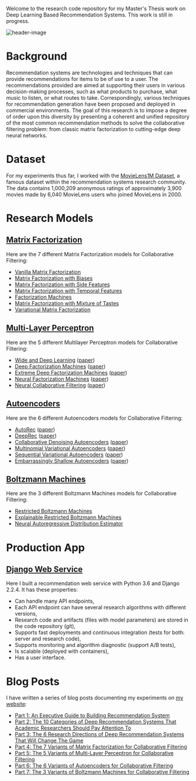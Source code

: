Welcome to the research code repository for my Master's Thesis work on Deep Learning Based Recommendation Systems. This work is still in progress.

![header-image](https://miro.medium.com/max/1400/1*lJhKb5Rl47RSrwI8mVB_5g.png)

# Background

Recommendation systems are technologies and techniques that can provide recommendations for items to be of use to a user.
The recommendations provided are aimed at supporting their users in various decision-making processes, such as what products to purchase, what music to listen, or what routes to take.
Correspondingly, various techniques for recommendation generation have been proposed and deployed in commercial environments.
The goal of this research is to impose a degree of order upon this diversity by presenting a coherent and unified repository of the most common recommendation methods to solve the collaborative filtering problem:
from classic matrix factorization to cutting-edge deep neural networks.

# Dataset

For my experiments thus far, I worked with the [MovieLens1M Dataset](https://github.com/khanhnamle1994/transfer-rec/tree/master/ml-1m), a famous dataset within the recommendation systems research community.
The data contains 1,000,209 anonymous ratings of approximately 3,900 movies made by 6,040 MovieLens users who joined MovieLens in 2000.

# Research Models

## [Matrix Factorization](https://github.com/khanhnamle1994/transfer-rec/tree/master/Matrix-Factorization-Experiments)

Here are the 7 different Matrix Factorization models for Collaborative Filtering:

* [Vanilla Matrix Factorization](https://github.com/khanhnamle1994/transfer-rec/tree/master/Matrix-Factorization-Experiments/Vanilla-MF)
* [Matrix Factorization with Biases](https://github.com/khanhnamle1994/transfer-rec/tree/master/Matrix-Factorization-Experiments/MF-Biases)
* [Matrix Factorization with Side Features](https://github.com/khanhnamle1994/transfer-rec/tree/master/Matrix-Factorization-Experiments/MF-Side-Features)
* [Matrix Factorization with Temporal Features](https://github.com/khanhnamle1994/transfer-rec/tree/master/Matrix-Factorization-Experiments/MF-Temporal-Features)
* [Factorization Machines](https://github.com/khanhnamle1994/transfer-rec/tree/master/Matrix-Factorization-Experiments/Factorization-Machines)
* [Matrix Factorization with Mixture of Tastes](https://github.com/khanhnamle1994/transfer-rec/tree/master/Matrix-Factorization-Experiments/MF-Mixture-Tastes)
* [Variational Matrix Factorization](https://github.com/khanhnamle1994/transfer-rec/tree/master/Matrix-Factorization-Experiments/Variational-MF)

## [Multi-Layer Perceptron](https://github.com/khanhnamle1994/transfer-rec/tree/master/Multilayer-Perceptron-Experiments)

Here are the 5 different Multilayer Perceptron models for Collaborative Filtering:

* [Wide and Deep Learning](https://github.com/khanhnamle1994/transfer-rec/tree/master/Multilayer-Perceptron-Experiments/Wide-and-Deep-PyTorch) ([paper](https://github.com/khanhnamle1994/transfer-rec/blob/master/Multilayer-Perceptron-Experiments/Wide-and-Deep-Learning-for-Recommendation-Systems.pdf))
* [Deep Factorization Machines](https://github.com/khanhnamle1994/transfer-rec/tree/master/Multilayer-Perceptron-Experiments/DeepFM-PyTorch) ([paper](https://github.com/khanhnamle1994/transfer-rec/blob/master/Multilayer-Perceptron-Experiments/DeepFM-A-Factorization-Machine-Based-Neural-Network-For-CTR-Prediction.pdf))
* [Extreme Deep Factorization Machines](https://github.com/khanhnamle1994/transfer-rec/tree/master/Multilayer-Perceptron-Experiments/xDeepFM-PyTorch) ([paper](https://github.com/khanhnamle1994/transfer-rec/blob/master/Multilayer-Perceptron-Experiments/xDeepFM-Combining-Explicit-and-Implicit-Feature-Interactions-For-Recommender-Systems.pdf))
* [Neural Factorization Machines](https://github.com/khanhnamle1994/transfer-rec/tree/master/Multilayer-Perceptron-Experiments/Neural-FM-PyTorch) ([paper](https://github.com/khanhnamle1994/transfer-rec/blob/master/Multilayer-Perceptron-Experiments/Neural-Factorization-Machines-For-Sparse-Predictive-Analytics.pdf))
* [Neural Collaborative Filtering](https://github.com/khanhnamle1994/transfer-rec/tree/master/Multilayer-Perceptron-Experiments/Neural-CF-PyTorch-Version2) ([paper](https://github.com/khanhnamle1994/transfer-rec/blob/master/Multilayer-Perceptron-Experiments/Neural-Collaborative-Filtering.pdf))

## [Autoencoders](https://github.com/khanhnamle1994/transfer-rec/tree/master/Autoencoders-Experiments)

Here are the 6 different Autoencoders models for Collaborative Filtering:

* [AutoRec](https://github.com/khanhnamle1994/transfer-rec/tree/master/Autoencoders-Experiments/AutoRec-TensorFlow) ([paper](https://github.com/khanhnamle1994/transfer-rec/blob/master/Autoencoders-Experiments/AutoRec-Autoencoders-Meet-Collaborative-Filtering.pdf))
* [DeepRec](https://github.com/khanhnamle1994/transfer-rec/tree/master/Autoencoders-Experiments/NVIDIA-DeepRec-TensorFlow) ([paper](https://github.com/khanhnamle1994/transfer-rec/blob/master/Autoencoders-Experiments/Training-Deep-Autoencoders-For-Collaborative-Filtering.pdf))
* [Collaborative Denoising Autoencoders](https://github.com/khanhnamle1994/transfer-rec/tree/master/Autoencoders-Experiments/CDAE-PyTorch) ([paper](https://github.com/khanhnamle1994/transfer-rec/blob/master/Autoencoders-Experiments/Collaborative-Denoising-Autoencoders-for-TopN-Recommendation-System.pdf))
* [Multinomial Variational Autoencoders](https://github.com/khanhnamle1994/transfer-rec/tree/master/Autoencoders-Experiments/VAE-PyTorch) ([paper](https://github.com/khanhnamle1994/transfer-rec/blob/master/Autoencoders-Experiments/Variational-Autoencoders-for-Collaborative-Filtering.pdf))
* [Sequential Variational Autoencoders](https://github.com/khanhnamle1994/transfer-rec/tree/master/Autoencoders-Experiments/SVAE-PyTorch) ([paper](https://github.com/khanhnamle1994/transfer-rec/blob/master/Autoencoders-Experiments/Sequential-Variational-Autoencoders-for-Collaborative-Filtering.pdf))
* [Embarrassingly Shallow Autoencoders](https://github.com/khanhnamle1994/transfer-rec/tree/master/Autoencoders-Experiments/ESAE-PyTorch) ([paper](https://github.com/khanhnamle1994/transfer-rec/blob/master/Autoencoders-Experiments/Embarrassingly-Shallow-Autoencoders-for-Sparse-Data.pdf))

## [Boltzmann Machines](https://github.com/khanhnamle1994/transfer-rec/tree/master/Boltzmann-Machines-Experiments)

Here are the 3 different Boltzmann Machines models for Collaborative Filtering:

* [Restricted Boltzmann Machines](https://github.com/khanhnamle1994/transfer-rec/tree/master/Boltzmann-Machines-Experiments/RBM-CF-PyTorch)
* [Explainable Restricted Boltzmann Machines](https://github.com/khanhnamle1994/transfer-rec/tree/master/Boltzmann-Machines-Experiments/Explainable-RBM-CF-TensorFlow)
* [Neural Autoregressive Distribution Estimator](https://github.com/khanhnamle1994/transfer-rec/tree/master/Boltzmann-Machines-Experiments/NADE-CF-Keras)

# Production App

## [Django Web Service](https://github.com/khanhnamle1994/transfer-rec/tree/master/Django-Web-Service)

Here I built a recommendation web service with Python 3.6 and Django 2.2.4. It has these properties:
- Can handle many API endpoints,
- Each API endpoint can have several research algorithms with different versions,
- Research code and artifacts (files with model parameters) are stored in the code repository (git),
- Supports fast deployments and continuous integration (tests for both: server and research code),
- Supports monitoring and algorithm diagnostic (support A/B tests),
- Is scalable (deployed with containers),
- Has a user interface.

# Blog Posts

I have written a series of blog posts documenting my experiments on [my website](https://jameskle.com/writes/category/Recommendation+System):
- [Part 1: An Executive Guide to Building Recommendation System](https://jameskle.com/writes/rec-sys-part-1)
- [Part 2: The 10 Categories of Deep Recommendation Systems That Academic Researchers Should Pay Attention To](https://jameskle.com/writes/rec-sys-part-2)
- [Part 3: The 6 Research Directions of Deep Recommendation Systems That Will Change The Game](https://jameskle.com/writes/rec-sys-part-3)
- [Part 4: The 7 Variants of Matrix Factorization for Collaborative Filtering](https://jameskle.com/writes/rec-sys-part-4)
- [Part 5: The 5 Variants of Multi-Layer Perceptron for Collaborative Filtering](https://jameskle.com/writes/rec-sys-part-5)
- [Part 6: The 6 Variants of Autoencoders for Collaborative Filtering](https://jameskle.com/writes/rec-sys-part-6)
- [Part 7: The 3 Variants of Boltzmann Machines for Collaborative Filtering](https://jameskle.com/writes/rec-sys-part-7)